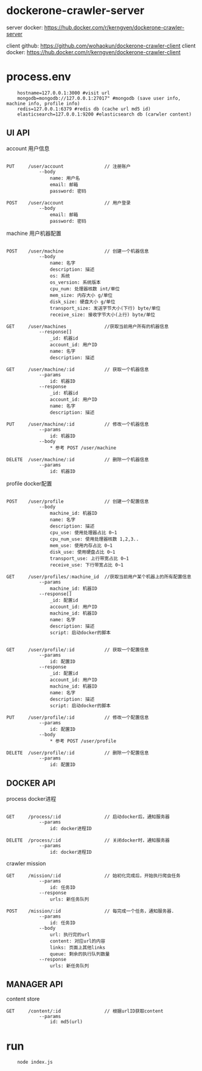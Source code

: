 # dockerone-crawler-server

server docker: https://hub.docker.com/r/kerngven/dockerone-crawler-server

client github: https://github.com/wohaokun/dockerone-crawler-client
client docker: https://hub.docker.com/r/kerngven/dockerone-crawler-client


# process.env

```
    hostname=127.0.0.1:3000 #visit url
    mongodb=mongodb://127.0.0.1:27017" #mongodb (save user info, machine info, profile info)
    redis=127.0.0.1:6379 #redis db (cache url md5 id)
    elasticsearch=127.0.0.1:9200 #elasticsearch db (carwler content)

```

## UI API

account 用户信息

```

PUT		/user/account 				// 注册账户
			--body
				name: 用户名
				email: 邮箱
				password: 密码

POST 	/user/account 				// 用户登录
			--body
				email: 邮箱
				password: 密码

```

machine 用户机器配置

```

POST 	/user/machine 				// 创建一个机器信息
			--body
				name: 名字
				description: 描述
				os: 系统
				os_version: 系统版本
				cpu_num: 处理器核数 int/单位
				mem_size: 内存大小 g/单位
				disk_size: 硬盘大小 g/单位
				transport_size: 发送字节大小(下行) byte/单位
				receive_size: 接收字节大小(上行) byte/单位

GET 	/user/machines 				//获取当前用户所有的机器信息
			--response[]
				_id: 机器id
				account_id: 用户ID
				name: 名字
				description: 描述

GET 	/user/machine/:id 			// 获取一个机器信息
			--params
				id: 机器ID
			--response
				_id: 机器id
				account_id: 用户ID
				name: 名字
				description: 描述

PUT 	/user/machine/:id 			// 修改一个机器信息
			--params
				id: 机器ID
			--body
				* 参考 POST /user/machine

DELETE 	/user/machine/:id 			// 删除一个机器信息
			--params
				id: 机器ID

```

profile docker配置

```

POST 	/user/profile 				// 创建一个配置信息
			--body
				machine_id: 机器ID
				name: 名字
				description: 描述
				cpu_use: 使用处理器占比 0~1
				cpu_num_use: 使用处理器核数 1,2,3..
				mem_use: 使用内存占比 0~1
				disk_use: 使用硬盘占比 0~1
				transport_use: 上行带宽占比 0~1
				receive_use: 下行带宽占比 0~1

GET 	/user/profiles/:machine_id 	//获取当前用户某个机器上的所有配置信息
			--params
				machine_id: 机器ID
			--response[]
				_id: 配置id
				account_id: 用户ID
				machine_id: 机器ID
				name: 名字
				description: 描述
				script: 启动docker的脚本


GET 	/user/profile/:id 			// 获取一个配置信息
			--params
				id: 配置ID
			--response
				_id: 配置id
				account_id: 用户ID
				machine_id: 机器ID
				name: 名字
				description: 描述
				script: 启动docker的脚本

PUT 	/user/profile/:id 			// 修改一个配置信息
			--params
				id: 配置ID
			--body
				* 参考 POST /user/profile

DELETE 	/user/profile/:id 			// 删除一个配置信息
			--params
				id: 配置ID

```

## DOCKER API

process docker进程

```

GET 	/process/:id 				// 启动docker后，通知服务器
			--params
				id: docker进程ID

DELETE 	/process/:id 				// 关闭docker时，通知服务器
			--params
				id: docker进程ID

```

crawler mission

```
GET 	/mission/:id 				// 始初化完成后，开始执行爬虫任务
			--params
				id: 任务ID
			--response
				urls: 新任务队列

POST 	/mission/:id 				// 每完成一个任务，通知服务器.
			--params
				id: 任务ID			
			--body
				url: 执行完的url
				content: 对应url的内容
				links: 页面上其他links
				queue: 剩余的执行队列数量
			--response
				urls: 新任务队列

```

## MANAGER API

content store

```
GET 	/content/:id 				// 根据urlID获取content
			--params
				id: md5(url)

```


# run
```
	node index.js
```